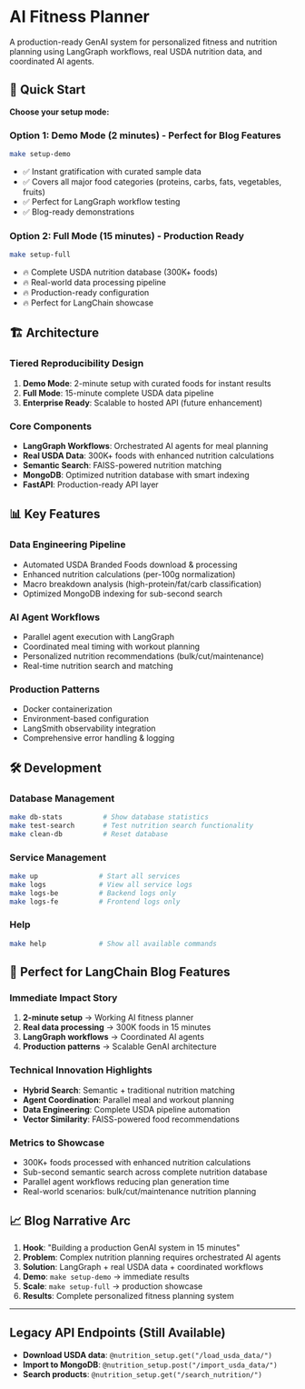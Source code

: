 # AI Fitness Planner

A production-ready GenAI system for personalized fitness and nutrition planning using LangGraph workflows, real USDA nutrition data, and coordinated AI agents.

## 🚀 Quick Start

**Choose your setup mode:**

### Option 1: Demo Mode (2 minutes) - Perfect for Blog Features
```bash
make setup-demo
```
- ✅ Instant gratification with curated sample data  
- ✅ Covers all major food categories (proteins, carbs, fats, vegetables, fruits)
- ✅ Perfect for LangGraph workflow testing
- ✅ Blog-ready demonstrations

### Option 2: Full Mode (15 minutes) - Production Ready  
```bash  
make setup-full
```
- 🔥 Complete USDA nutrition database (300K+ foods)
- 🔥 Real-world data processing pipeline
- 🔥 Production-ready configuration
- 🔥 Perfect for LangChain showcase

## 🏗️ Architecture

### **Tiered Reproducibility Design**
1. **Demo Mode**: 2-minute setup with curated foods for instant results
2. **Full Mode**: 15-minute complete USDA data pipeline  
3. **Enterprise Ready**: Scalable to hosted API (future enhancement)

### **Core Components**  
- **LangGraph Workflows**: Orchestrated AI agents for meal planning
- **Real USDA Data**: 300K+ foods with enhanced nutrition calculations
- **Semantic Search**: FAISS-powered nutrition matching
- **MongoDB**: Optimized nutrition database with smart indexing
- **FastAPI**: Production-ready API layer

## 📊 Key Features

### **Data Engineering Pipeline**
- Automated USDA Branded Foods download & processing
- Enhanced nutrition calculations (per-100g normalization)  
- Macro breakdown analysis (high-protein/fat/carb classification)
- Optimized MongoDB indexing for sub-second search

### **AI Agent Workflows**
- Parallel agent execution with LangGraph
- Coordinated meal timing with workout planning
- Personalized nutrition recommendations (bulk/cut/maintenance)
- Real-time nutrition search and matching

### **Production Patterns**
- Docker containerization
- Environment-based configuration
- LangSmith observability integration
- Comprehensive error handling & logging

## 🛠️ Development

### Database Management
```bash
make db-stats          # Show database statistics
make test-search       # Test nutrition search functionality  
make clean-db          # Reset database
```

### Service Management
```bash
make up               # Start all services
make logs             # View all service logs
make logs-be          # Backend logs only
make logs-fe          # Frontend logs only
```

### Help
```bash
make help             # Show all available commands
```

## 🎯 Perfect for LangChain Blog Features

### **Immediate Impact Story**
1. **2-minute setup** → Working AI fitness planner
2. **Real data processing** → 300K foods in 15 minutes  
3. **LangGraph workflows** → Coordinated AI agents
4. **Production patterns** → Scalable GenAI architecture

### **Technical Innovation Highlights**
- **Hybrid Search**: Semantic + traditional nutrition matching
- **Agent Coordination**: Parallel meal and workout planning
- **Data Engineering**: Complete USDA pipeline automation
- **Vector Similarity**: FAISS-powered food recommendations

### **Metrics to Showcase**
- 300K+ foods processed with enhanced nutrition calculations
- Sub-second semantic search across complete nutrition database  
- Parallel agent workflows reducing plan generation time
- Real-world scenarios: bulk/cut/maintenance nutrition planning

## 📈 Blog Narrative Arc

1. **Hook**: "Building a production GenAI system in 15 minutes"
2. **Problem**: Complex nutrition planning requires orchestrated AI agents  
3. **Solution**: LangGraph + real USDA data + coordinated workflows
4. **Demo**: `make setup-demo` → immediate results
5. **Scale**: `make setup-full` → production showcase
6. **Results**: Complete personalized fitness planning system

---

## Legacy API Endpoints (Still Available)

- **Download USDA data**: `@nutrition_setup.get("/load_usda_data/")`
- **Import to MongoDB**: `@nutrition_setup.post("/import_usda_data/")`  
- **Search products**: `@nutrition_setup.get("/search_nutrition/")`